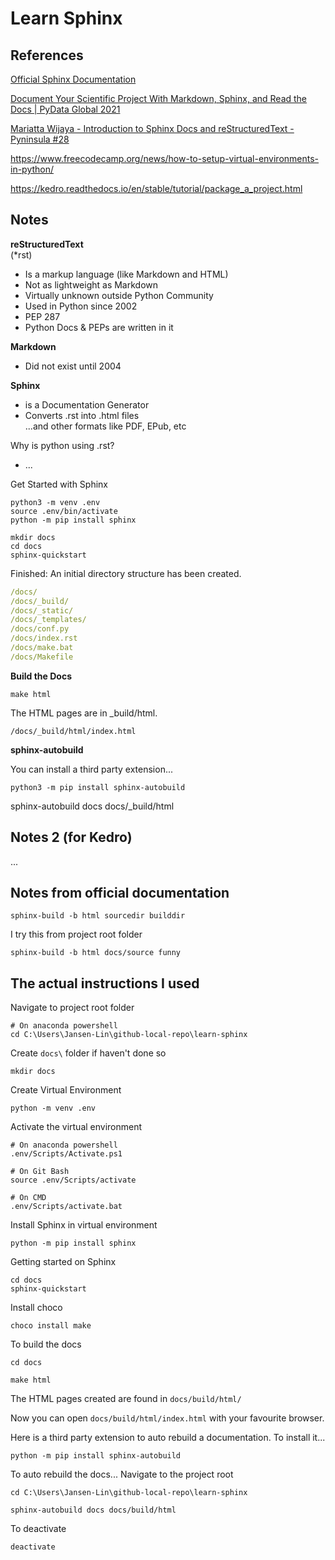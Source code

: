 # Learn Sphinx

## References

[Official Sphinx Documentation](https://www.sphinx-doc.org/en/master/usage/quickstart.html)

[Document Your Scientific Project With Markdown, Sphinx, and Read the Docs | PyData Global 2021](https://www.youtube.com/watch?v=qRSb299awB0&t)

[Mariatta Wijaya - Introduction to Sphinx Docs and reStructuredText - Pyninsula #28](https://www.youtube.com/watch?v=v4eoYpCON_c)

https://www.freecodecamp.org/news/how-to-setup-virtual-environments-in-python/

https://kedro.readthedocs.io/en/stable/tutorial/package_a_project.html

## Notes

__reStructuredText__ <br>
(*rst)
- Is a markup language (like Markdown and HTML)
- Not as lightweight as Markdown
- Virtually unknown outside Python Community
- Used in Python since 2002
- PEP 287
- Python Docs & PEPs are written in it

__Markdown__
- Did not exist until 2004

__Sphinx__
- is a Documentation Generator
- Converts .rst into .html files <br>
  ...and other formats like PDF, EPub, etc

Why is python using .rst?
- ...

Get Started with Sphinx

```
python3 -m venv .env
source .env/bin/activate
python -m pip install sphinx
```
```
mkdir docs
cd docs
sphinx-quickstart
```

Finished: An initial directory structure has been created.

```yaml
/docs/
/docs/_build/
/docs/_static/
/docs/_templates/
/docs/conf.py
/docs/index.rst
/docs/make.bat
/docs/Makefile
```

__Build the Docs__

```
make html
```

The HTML pages are in _build/html.

`/docs/_build/html/index.html`

__sphinx-autobuild__

You can install a third party extension...
```
python3 -m pip install sphinx-autobuild
```

sphinx-autobuild docs docs/_build/html


## Notes 2 (for Kedro)

...



## Notes from official documentation

```
sphinx-build -b html sourcedir builddir
```
I try this from project root folder
```
sphinx-build -b html docs/source funny
```


## __The actual instructions I used__

Navigate to project root folder
```
# On anaconda powershell
cd C:\Users\Jansen-Lin\github-local-repo\learn-sphinx
```
Create `docs\` folder if haven't done so
```
mkdir docs
```

Create Virtual Environment
```
python -m venv .env
```

Activate the virtual environment
```
# On anaconda powershell
.env/Scripts/Activate.ps1

# On Git Bash
source .env/Scripts/activate

# On CMD
.env/Scripts/activate.bat
```

Install Sphinx in virtual environment
```
python -m pip install sphinx
```

Getting started on Sphinx
```
cd docs
sphinx-quickstart
```

Install choco
```
choco install make
```

To build the docs
```
cd docs

make html
```
The HTML pages created are found in `docs/build/html/`

Now you can open `docs/build/html/index.html` with your favourite browser.

Here is a third party extension to auto rebuild a documentation.
To install it...
```
python -m pip install sphinx-autobuild
```

To auto rebuild the docs...
Navigate to the project root
```
cd C:\Users\Jansen-Lin\github-local-repo\learn-sphinx
```
```
sphinx-autobuild docs docs/build/html
```

To deactivate 
```
deactivate
```
